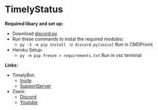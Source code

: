 # TimelyStatus

**Required libary and set up:**

* Download [discord.py](https://pypi.org/project/discord.py/)
* Run these commands to instal the required modules:
  * `py -3 -m pip install -U discord.py[voice]` Run in CMDPromt
* Heroku Setup:
  * `py -m pip freeze > requirements.txt` Run in vsc terminal

**Links:**
* TimelyBot:
  * [Invite](https://discord.com/api/oauth2/authorize?client_id=836198930873057290&permissions=8&scope=bot)
  * [SupportServer](https://discord.gg/E8DnTgMvMW)
* Zseni:
  * [Discord](https://discord.gg/SXng95f)
  * [Youtube](http://bit.ly/Zseni-Youtube)
